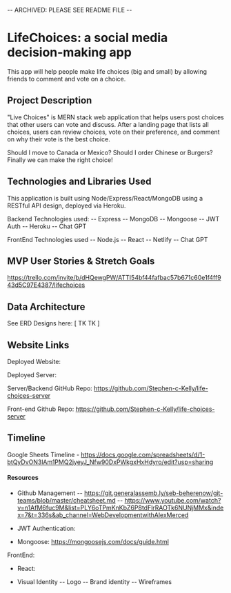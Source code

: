 -- ARCHIVED: PLEASE SEE README FILE --

# LifeChoices: a social media decision-making app
This app will help people make life choices (big and small) by allowing friends to comment and vote on a choice.  

## Project Description 
"Live Choices" is MERN stack web application that helps users post choices that other users can vote and discuss.  After a landing page that lists all choices, users can review choices, vote on their preference, and comment on why their vote is the best choice.  

Should I move to Canada or Mexico?  Should I order Chinese or Burgers?  Finally we can make the right choice!

## Technologies and Libraries Used
This application is built using Node/Express/React/MongoDB using a RESTful API design, deployed via Heroku.

Backend Technologies used:
-- Express
-- MongoDB
-- Mongoose
-- JWT Auth
-- Heroku
-- Chat GPT

FrontEnd Technologies used
-- Node.js
-- React
-- Netlify
-- Chat GPT

## MVP User Stories & Stretch Goals
https://trello.com/invite/b/dHQewgPW/ATTI54bf44fafbac57b671c60e1f4ff943d5C97E4387/lifechoices

## Data Architecture
See ERD Designs here: [ TK TK ]

## Website Links
Deployed Website: 

Deployed Server:

Server/Backend GitHub Repo: https://github.com/Stephen-c-Kelly/life-choices-server 

Front-end Github Repo: https://github.com/Stephen-c-Kelly/life-choices-server 

## Timeline
Google Sheets Timeline - https://docs.google.com/spreadsheets/d/1-btQyDvON3lAm1PMQ2jyeyJ_Nfw90DxPWkgxHxHdyro/edit?usp=sharing

#### Resources
- Github Management 
-- https://git.generalassemb.ly/seb-beherenow/git-teams/blob/master/cheatsheet.md 
-- https://www.youtube.com/watch?v=n1AfM6fuc9M&list=PLY6oTPmKnKbZ6P8tdFlrRAOTk6NUNjMMx&index=7&t=336s&ab_channel=WebDevelopmentwithAlexMerced

- JWT Authentication: 
- Mongoose: https://mongoosejs.com/docs/guide.html

FrontEnd: 
- React: 

- Visual Identity
-- Logo
-- Brand identity
-- Wireframes

